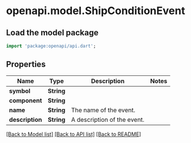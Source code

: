 # openapi.model.ShipConditionEvent

## Load the model package
```dart
import 'package:openapi/api.dart';
```

## Properties
Name | Type | Description | Notes
------------ | ------------- | ------------- | -------------
**symbol** | **String** |  | 
**component** | **String** |  | 
**name** | **String** | The name of the event. | 
**description** | **String** | A description of the event. | 

[[Back to Model list]](../README.md#documentation-for-models) [[Back to API list]](../README.md#documentation-for-api-endpoints) [[Back to README]](../README.md)


